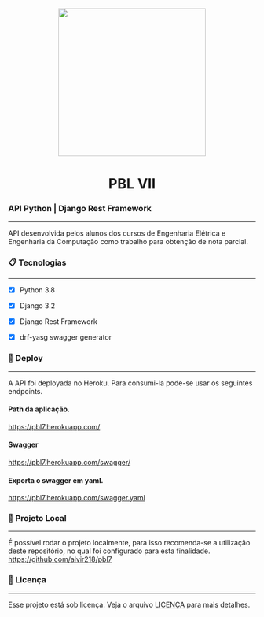 <h1 align="center">
   <img src="https://ik.imagekit.io/uz5eywdenu/uninter_4KUHvxeA_.png" width="300">
</h1>

 <h1 align="center"> PBL VII
 </h1>



### API Python | Django Rest Framework
---

API desenvolvida pelos alunos dos cursos de Engenharia Elétrica e Engenharia da Computação como trabalho para obtenção de nota parcial. 


### 📋 Tecnologias
---

- [x] Python 3.8
- [x] Django 3.2
- [x] Django Rest Framework
- [x] drf-yasg swagger generator



### 🔧 Deploy
---
   A API foi deployada no Heroku. Para consumi-la pode-se usar os seguintes endpoints.
   
   #### Path da aplicação.
   
   https://pbl7.herokuapp.com/
   
   #### Swagger
   
   https://pbl7.herokuapp.com/swagger/
   
   #### Exporta o swagger em yaml.
  
   https://pbl7.herokuapp.com/swagger.yaml
   
### 🔧 Projeto Local
---
  É possível rodar o projeto localmente, para isso recomenda-se a utilização deste repositório, no qual foi configurado para esta finalidade.
  https://github.com/alvir218/pbl7
   



### 📝 Licença
---   

Esse projeto está sob licença. Veja o arquivo [LICENÇA](LICENSE) para mais detalhes.




